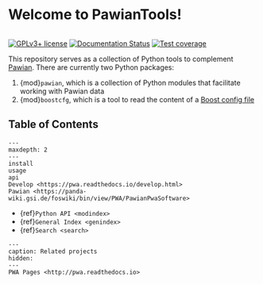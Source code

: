 # Welcome to PawianTools!

```{title} Welcome

```

[![GPLv3+ license](https://img.shields.io/badge/License-GPLv3+-blue.svg)](https://www.gnu.org/licenses/gpl-3.0-standalone.html)
[![Documentation Status](https://readthedocs.org/projects/pawian/badge/?version=latest)](https://pwa.readthedocs.io/projects/pawian)
[![Test coverage](https://codecov.io/gh/redeboer/PawianTools/branch/main/graph/badge.svg)](https://codecov.io/gh/redeboer/PawianTools)

This repository serves as a collection of Python tools to complement
[Pawian](https://panda-wiki.gsi.de/foswiki/bin/view/PWA/PawianPwaSoftware).
There are currently two Python packages:

1. {mod}`pawian`, which is a collection of Python modules that facilitate
   working with Pawian data
2. {mod}`boostcfg`, which is a tool to read the content of a
   [Boost config file](https://www.boost.org/doc/libs/1_72_0/doc/html/boost/program_options/parse_co_1_3_32_9_8_1_1_11.html)

## Table of Contents

```{toctree}
---
maxdepth: 2
---
install
usage
api
Develop <https://pwa.readthedocs.io/develop.html>
Pawian <https://panda-wiki.gsi.de/foswiki/bin/view/PWA/PawianPwaSoftware>
```

- {ref}`Python API <modindex>`
- {ref}`General Index <genindex>`
- {ref}`Search <search>`

```{toctree}
---
caption: Related projects
hidden:
---
PWA Pages <http://pwa.readthedocs.io>
```
